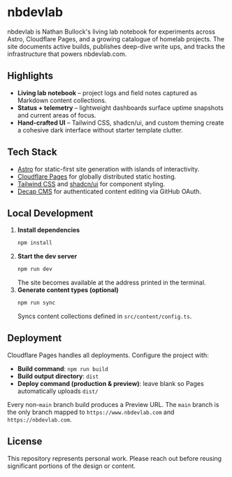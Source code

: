 # nbdevlab

nbdevlab is Nathan Bullock's living lab notebook for experiments across Astro, Cloudflare Pages, and a growing catalogue of homelab projects. The site documents active builds, publishes deep-dive write ups, and tracks the infrastructure that powers nbdevlab.com.

## Highlights
- **Living lab notebook** – project logs and field notes captured as Markdown content collections.
- **Status + telemetry** – lightweight dashboards surface uptime snapshots and current areas of focus.
- **Hand-crafted UI** – Tailwind CSS, shadcn/ui, and custom theming create a cohesive dark interface without starter template clutter.

## Tech Stack
- [Astro](https://astro.build/) for static-first site generation with islands of interactivity.
- [Cloudflare Pages](https://pages.cloudflare.com/) for globally distributed static hosting.
- [Tailwind CSS](https://tailwindcss.com/) and [shadcn/ui](https://ui.shadcn.com/) for component styling.
- [Decap CMS](https://decapcms.org/) for authenticated content editing via GitHub OAuth.

## Local Development
1. **Install dependencies**
   ```bash
   npm install
   ```
2. **Start the dev server**
   ```bash
   npm run dev
   ```
   The site becomes available at the address printed in the terminal.
3. **Generate content types (optional)**
   ```bash
   npm run sync
   ```
   Syncs content collections defined in `src/content/config.ts`.

## Deployment
Cloudflare Pages handles all deployments. Configure the project with:

- **Build command**: `npm run build`
- **Build output directory**: `dist`
- **Deploy command (production & preview)**: leave blank so Pages automatically uploads `dist/`

Every non-`main` branch build produces a Preview URL. The `main` branch is the only branch mapped to `https://www.nbdevlab.com` and `https://nbdevlab.com`.

## License
This repository represents personal work. Please reach out before reusing significant portions of the design or content.
